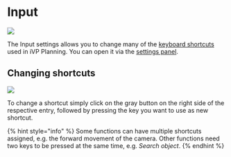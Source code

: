 # Input

![](../../../.gitbook/assets/iVP\_settings\_input\_manager.jpg)

The Input settings allows you to change many of the [keyboard shortcuts](../keyboard-shortcuts.md) used in iVP Planning. You can open it via the [settings panel](../user-interface/settings-panel.md).

## Changing shortcuts

![](../../../.gitbook/assets/iVP\_settings\_input\_manager\_entries.jpg)

To change a shortcut simply click on the gray button on the right side of the respective entry, followed by pressing the key you want to use as new shortcut.

{% hint style="info" %}
Some functions can have multiple shortcuts assigned, e.g. the forward movement of the camera. Other functions need two keys to be pressed at the same time, e.g. _Search object_.
{% endhint %}